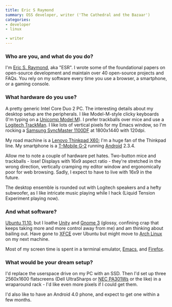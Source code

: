 ```yaml
---
title: Eric S Raymond
summary: OSS developer, writer ('The Cathedral and the Bazaar')
categories:
- developer
- linux

- writer
---
```


### Who are you, and what do you do?

I'm [Eric S. Raymond](http://www.catb.org/~esr/ "Eric's website."), aka "ESR". I wrote some of the foundational papers on open-source development and maintain over 40 open-source projects and FAQs. You rely on my software every time you use a browser, a smartphone, or a gaming console.

### What hardware do you use?

A pretty generic Intel Core Duo 2 PC. The interesting details about my desktop setup are the peripherals. I like Model-M-style clicky keyboards (I'm typing on a [Unicomp Model M][model-m]). I prefer trackballs over mice and use a [Logitech TrackMan][trackman-marble]. I like lots of vertical pixels for my Emacs window, so I'm rocking a [Samsung SyncMaster 1100DF][syncmaster-1100df] at 1800x1440 with 120dpi.

My road machine is a [Lenovo Thinkpad X60][thinkpad-x60]; I'm a huge fan of the Thinkpad line. My smartphone is a [T-Mobile G-2][g2] running [Android][] 2.3.4.

Allow me to note a couple of hardware pet hates. Two-button mice and trackballs - lose! Displays with 16x9 aspect ratio - they're stretched in the wrong direction, vertically cramping my editor window and ergonomically poor for web browsing. Sadly, I expect to have to live with 16x9 in the future.

The desktop ensemble is rounded out with Logitech speakers and a hefty subwoofer, as I like intricate music playing while I hack (Liquid Tension Experiment playing now).

### And what software?

[Ubuntu 11.10][ubuntu], but I loathe [Unity][unity.2] and [Gnome 3][gnome] (glossy, confining crap that keeps taking more and more control away from me) and am thinking about bailing out. Have gone to [XFCE][] over Ubuntu but might move to [Arch Linux][arch-linux] on my next machine.

Most of my screen time is spent in a terminal emulator, [Emacs][], and [Firefox][].

### What would be your dream setup?

I'd replace the userspace drive on my PC with an SSD. Then I'd set up three 2560x1600 flatscreens (Dell UltraSharps or [NEC PA301Ws][pa301w] or the like) in a wraparound rack - I'd like even more pixels if I could get them.

I'd also like to have an Android 4.0 phone, and expect to get one within a few months.

[g2]: https://en.wikipedia.org/wiki/LG_G2 "An Android smartphone."
[model-m]: https://en.wikipedia.org/wiki/Model_M_keyboard "A keyboard."
[pa301w]: https://www.necdisplay.com/p/desktop-monitors/pa301w-bk?type=support "A 30 inch widescreen monitor."
[syncmaster-1100df]: https://www.amazon.com/Samsung-SyncMaster-1100DF-Monitor-Black/dp/B0000B0SNW "A 21 inch CRT monitor."
[thinkpad-x60]: http://www.thinkwiki.org/wiki/Category:X60s "A 12.1 inch PC laptop."
[trackman-marble]: https://www.logitech.com/en-us/product/trackman-marble "A trackball."
[android]: https://developers.google.com/android/?csw=1 "A mobile phone platform."
[arch-linux]: https://www.archlinux.org/ "A Linux distro."
[emacs]: http://www.gnu.org/software/emacs/ "A free open-source text editor."
[firefox]: https://www.mozilla.org/en-US/firefox/new/ "A cross-platform open-source web browser."
[gnome]: https://www.gnome.org/ "A desktop system for *nix operating systems."
[ubuntu]: https://www.ubuntu.com/ "A Unix distribution."
[unity.2]: http://unity.ubuntu.com/projects/unity/ "A desktop and notebook environment."
[xfce]: https://www.xfce.org/ "A lightweight UNIX-like desktop environment."
